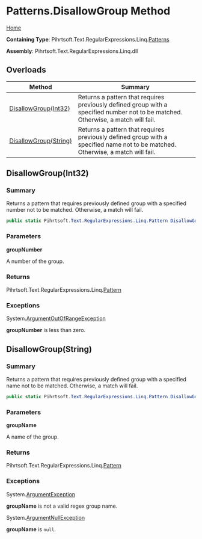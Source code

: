 # Patterns\.DisallowGroup Method

[Home](../../../../../../README.md)

**Containing Type**: Pihrtsoft\.Text\.RegularExpressions\.Linq\.[Patterns](../README.md)

**Assembly**: Pihrtsoft\.Text\.RegularExpressions\.Linq\.dll

## Overloads

| Method | Summary |
| ------ | ------- |
| [DisallowGroup(Int32)](#Pihrtsoft_Text_RegularExpressions_Linq_Patterns_DisallowGroup_System_Int32_) | Returns a pattern that requires previously defined group with a specified number not to be matched\. Otherwise, a match will fail\. |
| [DisallowGroup(String)](#Pihrtsoft_Text_RegularExpressions_Linq_Patterns_DisallowGroup_System_String_) | Returns a pattern that requires previously defined group with a specified name not to be matched\. Otherwise, a match will fail\. |

## DisallowGroup\(Int32\) <a name="Pihrtsoft_Text_RegularExpressions_Linq_Patterns_DisallowGroup_System_Int32_"></a>

### Summary

Returns a pattern that requires previously defined group with a specified number not to be matched\. Otherwise, a match will fail\.

```csharp
public static Pihrtsoft.Text.RegularExpressions.Linq.Pattern DisallowGroup(int groupNumber)
```

### Parameters

**groupNumber**

A number of the group\.

### Returns

Pihrtsoft\.Text\.RegularExpressions\.Linq\.[Pattern](../../Pattern/README.md)

### Exceptions

System\.[ArgumentOutOfRangeException](https://docs.microsoft.com/en-us/dotnet/api/system.argumentoutofrangeexception)

**groupNumber** is less than zero\.

## DisallowGroup\(String\) <a name="Pihrtsoft_Text_RegularExpressions_Linq_Patterns_DisallowGroup_System_String_"></a>

### Summary

Returns a pattern that requires previously defined group with a specified name not to be matched\. Otherwise, a match will fail\.

```csharp
public static Pihrtsoft.Text.RegularExpressions.Linq.Pattern DisallowGroup(string groupName)
```

### Parameters

**groupName**

A name of the group\.

### Returns

Pihrtsoft\.Text\.RegularExpressions\.Linq\.[Pattern](../../Pattern/README.md)

### Exceptions

System\.[ArgumentException](https://docs.microsoft.com/en-us/dotnet/api/system.argumentexception)

**groupName** is not a valid regex group name\.

System\.[ArgumentNullException](https://docs.microsoft.com/en-us/dotnet/api/system.argumentnullexception)

**groupName** is `null`\.

